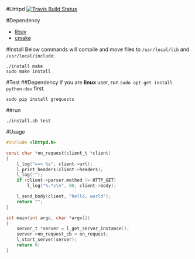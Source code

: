 #Lhttpd
[![Travis Build Status](https://travis-ci.org/loggerhead/lhttpd.svg)](https://travis-ci.org/loggerhead/lhttpd)

#Dependency
* [libuv](https://github.com/libuv/libuv)
* [cmake](http://www.cmake.org/)

#Install
Below commands will compile and move files to `/usr/local/lib` and `/usr/local/include`:

```shell
./install make
sudo make install
```

#Test
##Dependency
if you are **linux** user, run `sudo apt-get install python-dev` first.

```shell
sudo pip install grequests
```

##run
```shell
./install.sh test
```

#Usage
```c
#include <lhttpd.h>

const char *on_request(client_t *client)
{
    l_log("==> %s", client->url);
    l_print_headers(client->headers);
    l_log("");
    if (client->parser.method != HTTP_GET)
        l_log("%.*s\n", 80, client->body);

    l_send_body(client, "hello, world");
    return "";
}

int main(int argc, char *argv[])
{
    server_t *server = l_get_server_instance();
    server->on_request_cb = on_request;
    l_start_server(server);
    return 0;
}
```